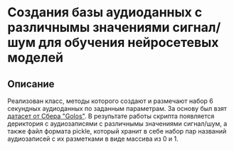 # Создания базы аудиоданных с различнымы значениями сигнал/шум для обучения нейросетевых моделей

## Описание
Реализован класс, методы которого создают и размечают набор 6 секундных аудиоданных по заданным параметрам. За основу был взят [датасет от Сбера "Golos"](https://github.com/salute-developers/golos). В результате работы скрипта появляется дериктория с аудиозаписями с различнымы значениями сигнал/шум, а также файл формата pickle, который хранит в себе набор пар названий аудиозаписей с их разметками в виде массива из 0 и 1. 
